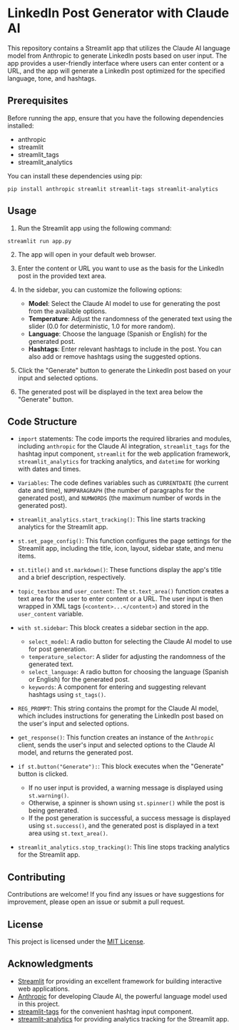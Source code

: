 # LinkedIn Post Generator with Claude AI

This repository contains a Streamlit app that utilizes the Claude AI language model from Anthropic to generate LinkedIn posts based on user input. The app provides a user-friendly interface where users can enter content or a URL, and the app will generate a LinkedIn post optimized for the specified language, tone, and hashtags.

## Prerequisites

Before running the app, ensure that you have the following dependencies installed:

- anthropic
- streamlit
- streamlit_tags
- streamlit_analytics

You can install these dependencies using pip:
```
pip install anthropic streamlit streamlit-tags streamlit-analytics
```

## Usage

1. Run the Streamlit app using the following command:

```
streamlit run app.py
```

2. The app will open in your default web browser.

3. Enter the content or URL you want to use as the basis for the LinkedIn post in the provided text area.

4. In the sidebar, you can customize the following options:
   - **Model**: Select the Claude AI model to use for generating the post from the available options.
   - **Temperature**: Adjust the randomness of the generated text using the slider (0.0 for deterministic, 1.0 for more random).
   - **Language**: Choose the language (Spanish or English) for the generated post.
   - **Hashtags**: Enter relevant hashtags to include in the post. You can also add or remove hashtags using the suggested options.

5. Click the "Generate" button to generate the LinkedIn post based on your input and selected options.

6. The generated post will be displayed in the text area below the "Generate" button.

## Code Structure

- `import` statements: The code imports the required libraries and modules, including `anthropic` for the Claude AI integration, `streamlit_tags` for the hashtag input component, `streamlit` for the web application framework, `streamlit_analytics` for tracking analytics, and `datetime` for working with dates and times.

- `Variables`: The code defines variables such as `CURRENTDATE` (the current date and time), `NUMPARAGRAPH` (the number of paragraphs for the generated post), and `NUMWORDS` (the maximum number of words in the generated post).

- `streamlit_analytics.start_tracking()`: This line starts tracking analytics for the Streamlit app.

- `st.set_page_config()`: This function configures the page settings for the Streamlit app, including the title, icon, layout, sidebar state, and menu items.

- `st.title()` and `st.markdown()`: These functions display the app's title and a brief description, respectively.

- `topic_textbox` and `user_content`: The `st.text_area()` function creates a text area for the user to enter content or a URL. The user input is then wrapped in XML tags (`<content>...</content>`) and stored in the `user_content` variable.

- `with st.sidebar`: This block creates a sidebar section in the app.
  - `select_model`: A radio button for selecting the Claude AI model to use for post generation.
  - `temperature_selector`: A slider for adjusting the randomness of the generated text.
  - `select_language`: A radio button for choosing the language (Spanish or English) for the generated post.
  - `keywords`: A component for entering and suggesting relevant hashtags using `st_tags()`.

- `REG_PROMPT`: This string contains the prompt for the Claude AI model, which includes instructions for generating the LinkedIn post based on the user's input and selected options.

- `get_response()`: This function creates an instance of the `Anthropic` client, sends the user's input and selected options to the Claude AI model, and returns the generated post.

- `if st.button("Generate"):`: This block executes when the "Generate" button is clicked.
  - If no user input is provided, a warning message is displayed using `st.warning()`.
  - Otherwise, a spinner is shown using `st.spinner()` while the post is being generated.
  - If the post generation is successful, a success message is displayed using `st.success()`, and the generated post is displayed in a text area using `st.text_area()`.

- `streamlit_analytics.stop_tracking()`: This line stops tracking analytics for the Streamlit app.

## Contributing

Contributions are welcome! If you find any issues or have suggestions for improvement, please open an issue or submit a pull request.

## License

This project is licensed under the [MIT License](LICENSE).

## Acknowledgments

- [Streamlit](https://streamlit.io/) for providing an excellent framework for building interactive web applications.
- [Anthropic](https://www.anthropic.com/) for developing Claude AI, the powerful language model used in this project.
- [streamlit-tags](https://github.com/sungjungBang/streamlit-tags) for the convenient hashtag input component.
- [streamlit-analytics](https://github.com/sungjungBang/streamlit-analytics) for providing analytics tracking for the Streamlit app.

